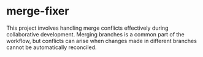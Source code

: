 # merge-fixer

This project involves handling merge conflicts effectively during collaborative development. Merging branches is a common part of the workflow, but conflicts can arise when changes made in different branches cannot be automatically reconciled.
